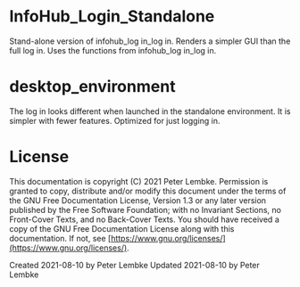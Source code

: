 # InfoHub_Login_Standalone

Stand-alone version of infohub_log in_log in.
Renders a simpler GUI than the full log in. Uses the functions from infohub_log in_log in. 

# desktop_environment

The log in looks different when launched in the standalone environment. It is simpler with fewer features. Optimized for just logging in.

# License

This documentation is copyright (C) 2021 Peter Lembke. Permission is granted to copy, distribute and/or modify this
document under the terms of the GNU Free Documentation License, Version 1.3 or any later version published by the Free
Software Foundation; with no Invariant Sections, no Front-Cover Texts, and no Back-Cover Texts. You should have received
a copy of the GNU Free Documentation License along with this documentation. If not,
see [https://www.gnu.org/licenses/](https://www.gnu.org/licenses/).

Created 2021-08-10 by Peter Lembke Updated 2021-08-10 by Peter Lembke
